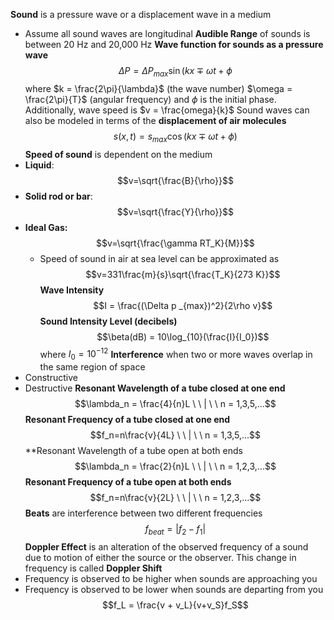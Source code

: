 **Sound** is a pressure wave or a displacement wave in a medium
- Assume all sound waves are longitudinal
**Audible Range** of sounds is between 20 Hz and 20,000 Hz
**Wave function for sounds as a pressure wave**
$$\Delta P = \Delta P_{max}\sin(kx\mp\omega t + \phi$$
	where $k = \frac{2\pi}{\lambda}$ (the wave number) $\omega = \frac{2\pi}{T}$ (angular frequency) and $\phi$ is the initial phase. Additionally, wave speed is $v = \frac{omega}{k}$ 
Sound waves can also be modeled in terms of the **displacement of air molecules**
$$s(x,t) = s_{max}\cos(kx\mp \omega t + \phi)$$
**Speed of sound** is dependent on the medium
- **Liquid**:$$v=\sqrt{\frac{B}{\rho}}$$
- **Solid rod or bar**:$$v=\sqrt{\frac{Y}{\rho}}$$
- **Ideal Gas:**$$v=\sqrt{\frac{\gamma RT_K}{M}}$$
	- Speed of sound in air at sea level can be approximated as$$v=331\frac{m}{s}\sqrt{\frac{T_K}{273  K}}$$
**Wave Intensity** $$I = \frac{(\Delta p _{max})^2}{2\rho v}$$
**Sound Intensity Level (decibels)** $$\beta(dB) = 10\log_{10}(\frac{I}{I_0})$$
	where $I_0 = 10^{-12}$
**Interference** when two or more waves overlap in the same region of space
- Constructive
- Destructive
**Resonant Wavelength of a tube closed at one end**
$$\lambda_n = \frac{4}{n}L \ \ | \ \ n = 1,3,5,...$$
**Resonant Frequency of a tube closed at one end**
$$f_n=n\frac{v}{4L} \ \ | \ \ n = 1,3,5,...$$
**Resonant Wavelength of a tube open at both ends
$$\lambda_n = \frac{2}{n}L \ \ | \ \ n = 1,2,3,...$$
**Resonant Frequency of a tube open at both ends**
$$f_n=n\frac{v}{2L} \ \ | \ \ n = 1,2,3,...$$
**Beats** are interference between two different frequencies
$$f_{beat} = |f_2 - f_1|{}$$
**Doppler Effect** is an alteration of the observed frequency of a sound due to motion of either the source or the observer. This change in frequency is called **Doppler Shift**
- Frequency is observed to be higher when sounds are approaching you
- Frequency is observed to be lower  when sounds are departing from you
$$f_L = \frac{v + v_L}{v+v_S}f_S$$